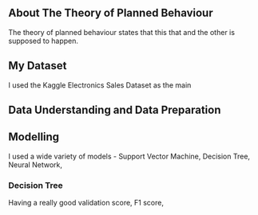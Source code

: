 ## About The Theory of Planned Behaviour

The theory of planned behaviour states that this that and the other is supposed to happen. 

## My Dataset

I used the Kaggle Electronics Sales Dataset as the main 


## Data Understanding and Data Preparation 

## Modelling
I used a wide variety of models - Support Vector Machine, Decision Tree, Neural Network, 

### Decision Tree 
<insert img>
Having a really good validation score, F1 score,
